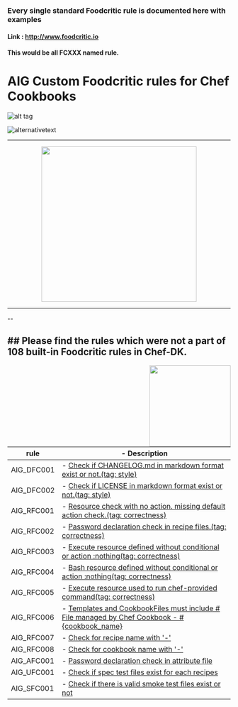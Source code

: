 ### Every single standard Foodcritic rule is documented here with examples

#### Link : http://www.foodcritic.io

#### This would be all FCXXX named rule. 


# AIG Custom Foodcritic rules for Chef Cookbooks

![alt tag](http://www.foodcritic.io/images/foodcritic.png)


![alternativetext](http://www.scmgalaxy.com/tutorials/wp-content/uploads/2015/10/chef-code-analysis-using-fo-1.png)


----------


<p align="center">
  <img src="http://www.scmgalaxy.com/tutorials/wp-content/uploads/2015/10/chef-code-analysis-using-fo-1.png" width="350"/>
</p>





----------
--

__## Please find the rules which were not a part of 108 built-in Foodcritic rules in Chef-DK.__
---------------------------------
<img align="right" width="" height="183" src="https://cloud.githubusercontent.com/assets/532272/21507867/3376e9fe-cc4a-11e6-9350-7ec4f680da36.gif">


**rule**| - **Description**
------- | ------------------
AIG_DFC001 | -    [Check if CHANGELOG.md in markdown format exist or not.(tag: style)](doc_rules.md)
AIG_DFC002 | -    [Check if LICENSE in markdown format exist or not.(tag: style)](doc_rules.md)
AIG_RFC001 | -    [Resource check with no action. missing default action check.(tag: correctness)](recipe_rules.md)
AIG_RFC002 | -    [Password declaration check in recipe files.(tag: correctness)](recipe_rules.md)
AIG_RFC003 | -    [Execute resource defined without conditional or action :nothing(tag: correctness)](recipe_rules.md)
AIG_RFC004 | -    [Bash resource defined without conditional or action :nothing(tag: correctness)](recipe_rules.md)
AIG_RFC005 | -    [Execute resource used to run chef-provided command(tag: correctness)](recipe_rules.md)
AIG_RFC006 | -    [Templates and CookbookFiles must include # File managed by Chef Cookbook - #{cookbook_name}](recipe_rules.md)
AIG_RFC007 | -    [Check for recipe name with '-'](recipe_rules.md)
AIG_RFC008 | -    [Check for cookbook name with '-'](recipe_rules.md)
AIG_AFC001 | -    [Password declaration check in attribute file](attribute_rules.md)
AIG_UFC001 | -    [Check if spec test files exist for each recipes](spec_rules.md)
AIG_SFC001 | -    [Check if there is valid smoke test files exist or not](smoke_rules.md)
